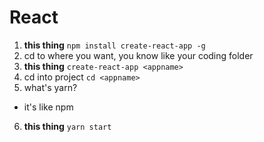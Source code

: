 # React
1. **this thing** ```npm install create-react-app -g```
2. cd to where you want, you know like your coding folder
3. **this thing** ```create-react-app <appname>```
4. cd into project ```cd <appname>```
5. what's yarn?
  * it's like npm
6. **this thing** ```yarn start```

